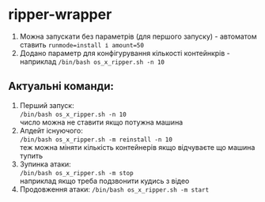 # ripper-wrapper
1. Можна запускати без параметрів (для першого запуску) - автоматом ставить `runmode=install і amount=50`
2. Додано параметр для конфігурування кількості контейнкрів - наприклад `/bin/bash os_x_ripper.sh -n 10`

## Актуальні команди:
1. Перший запуск:  
   `/bin/bash os_x_ripper.sh -n 10`  
   число можна не ставити якщо потужна машина
2. Апдейт існуючого:  
   `/bin/bash os_x_ripper.sh -m reinstall -n 10`  
   теж можна міняти кількість контейнерів якщо відчуваєте що машина тупить
3. Зупинка атаки:  
   `/bin/bash os_x_ripper.sh -m stop`  
   наприклад якщо треба подзвонити кудись з відео
4. Продовження атаки:
   `/bin/bash os_x_ripper.sh -m start`
